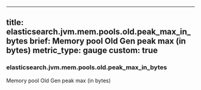 
---
title: elasticsearch.jvm.mem.pools.old.peak_max_in_bytes
brief: Memory pool Old Gen peak max (in bytes)
metric_type: gauge
custom: true
---
### elasticsearch.jvm.mem.pools.old.peak_max_in_bytes

Memory pool Old Gen peak max (in bytes)
